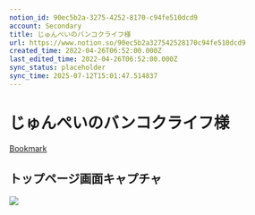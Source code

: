 ```yaml
---
notion_id: 90ec5b2a-3275-4252-8170-c94fe510dcd9
account: Secondary
title: じゅんぺいのバンコクライフ様
url: https://www.notion.so/90ec5b2a327542528170c94fe510dcd9
created_time: 2022-04-26T06:52:00.000Z
last_edited_time: 2022-04-26T06:52:00.000Z
sync_status: placeholder
sync_time: 2025-07-12T15:01:47.514837
---
```

# じゅんぺいのバンコクライフ様

[Bookmark](https://bangkok-junpei.com/)
## トップページ画面キャプチャ
![](https://prod-files-secure.s3.us-west-2.amazonaws.com/d58fe38c-a9d4-4466-aed9-85604b7b2c6d/0a5e1d01-0909-4f6b-a8cc-09936ac21696/screencapture-bangkok-junpei-2022-03-30-21_27_54.jpg?X-Amz-Algorithm=AWS4-HMAC-SHA256&X-Amz-Content-Sha256=UNSIGNED-PAYLOAD&X-Amz-Credential=ASIAZI2LB466U2PKOUAS%2F20250719%2Fus-west-2%2Fs3%2Faws4_request&X-Amz-Date=20250719T062331Z&X-Amz-Expires=3600&X-Amz-Security-Token=IQoJb3JpZ2luX2VjEIX%2F%2F%2F%2F%2F%2F%2F%2F%2F%2FwEaCXVzLXdlc3QtMiJIMEYCIQC9IOen52ugpwQcOfieH09SEOWWzLxtzEueYLiFgT%2B1nQIhAKVoqkQM9SwTwhaucze9%2FQxcLLTMWqgcZjlf5oa2y0XmKogECJ7%2F%2F%2F%2F%2F%2F%2F%2F%2F%2FwEQABoMNjM3NDIzMTgzODA1IgzN%2Bf7xtfSNxWZ5GJkq3AM%2FgBLXwm5LNFuMz20jkeM%2BBGKH3A84I9ezWvklLu2W%2BlKQCe7V%2BHS9gtf5Zn%2F4I%2BH1oY1gYN7p3w4TBmlNqbAlIHA%2BAbjHCgmBqMfpDh%2FYZATui5vyrBfPwn942sWxAJb1ME6yzvfXirj4RehDNEeNynws%2BnoDbennY%2FNwpIahfyEMSmbA7Kovym7UkJU0j%2F3AQZgnGjtzG1ERLEBSMBTlZvhjrYRLqyJmSVmkNM2lCTEW2irL2MDZALtq%2B0fJckDXO6PTx53Zk0GjdFtdHjlBovj5e%2Fx3dwYgpf%2FBV2TmVWUptcj3aONRXrY7B%2B%2FsjmFYtQFbQjhdGNAEuxwiEL0ixhcVt1IDg3b71xh%2Flc2jKnT5dQ8qoEataWW1CZKMzOto%2FNMirKGFyn4xgTfu23uB5Rn2Ra7RY0lJNvR4b3wV0kMcknSAwTnonTNdwVda7AgmV0fGZP14Lix0pVjlX3R4jsY9QiSP5dhWHsxxrkXQXPTfjYOX3xhfTooq5%2BlIC%2BjZr1ogB3RtGpi%2FFZi9O%2BDHGRezj1YSZxekMflxkjq52S2b5Qj3HXhgzk3%2BA588l2j1dAnJY2lQnhhDB6%2F0F4lW4Iixs0WdEPidvZmn%2FlpuSInOKv%2BlUTXuUrKXmzCGxezDBjqkAUC5ItdzU1AnNUcEtfbw%2BNL%2F%2FgINqYnu%2FbueSqvROvNhjsblIuk7subpRo7DKpW9gK8FWL1TYANBYBj3owtwULOVeIgn%2BstZSYVDyCoRTTsEox4Co%2BdqLvQV%2FMXkcIJfHghE4ErZ75xSv0oiKqsya4Q0MKF8rkESyWWRqNV1lNqt7NWN0NzXS7z02mGZdJ43T3T1kvZ%2FKJ%2FFHq7rDUSmesXpEkiU&X-Amz-Signature=cf2788e9fa815e07504a4df5e835d706989f52562e7081b269cc6b82b457831c&X-Amz-SignedHeaders=host&x-amz-checksum-mode=ENABLED&x-id=GetObject)